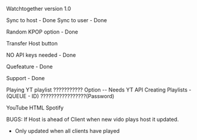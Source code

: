 Watchtogether version 1.0 


Sync to host - Done
Sync to user - Done
 
Random KPOP option - Done

Transfer Host button 

NO API keys needed - Done

Quefeature - Done

Support - Done

Playing YT playlist ??????????? Option  -- Needs YT API
Creating Playlists - (QUEUE - ID) ?????????????????(Password)

YouTube 
HTML
Spotify




BUGS:
If Host is ahead of Client when new vido plays host it updated. 
- Only updated when all clients have played